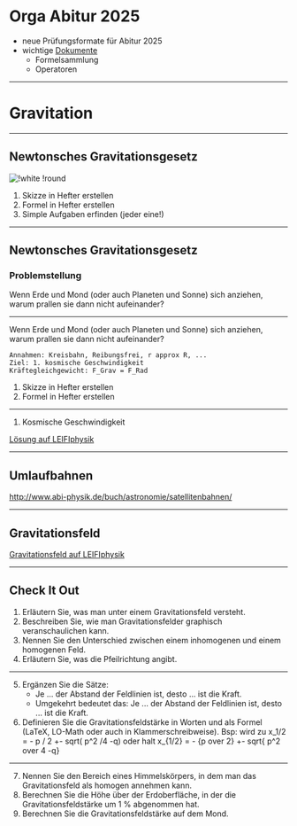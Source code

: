 # Orga Abitur 2025

- neue Prüfungsformate für Abitur 2025
- wichtige [Dokumente](https://www.iqb.hu-berlin.de/abitur/dokumente/naturwissenschaften/)
    - Formelsammlung
    - Operatoren
---

# Gravitation

---

## Newtonsches Gravitationsgesetz

![!white !round](https://upload.wikimedia.org/wikipedia/commons/thumb/0/0e/NewtonsLawOfUniversalGravitation.svg/1280px-NewtonsLawOfUniversalGravitation.svg.png)

1. Skizze in Hefter erstellen
1. Formel in Hefter erstellen
1. Simple Aufgaben erfinden (jeder eine!)

---

## Newtonsches Gravitationsgesetz

### Problemstellung

Wenn Erde und Mond (oder auch Planeten und Sonne) sich anziehen, warum prallen sie dann nicht aufeinander?

---

Wenn Erde und Mond (oder auch Planeten und Sonne) sich anziehen, warum prallen sie dann nicht aufeinander?

~~~
Annahmen: Kreisbahn, Reibungsfrei, r approx R, ...
Ziel: 1. kosmische Geschwindigkeit
Kräftegleichgewicht: F_Grav = F_Rad
~~~

1. Skizze in Hefter erstellen
1. Formel in Hefter erstellen

---

1. Kosmische Geschwindigkeit

[Lösung auf LEIFIphysik](https://www.leifiphysik.de/mechanik/gravitationsgesetz-und-feld/aufgabe/erste-kosmische-geschwindigkeit)

---

## Umlaufbahnen

http://www.abi-physik.de/buch/astronomie/satellitenbahnen/

---

## Gravitationsfeld

[Gravitationsfeld auf LEIFIphysik](https://www.leifiphysik.de/mechanik/gravitationsgesetz-und-feld/grundwissen/gravitationsfeld)

---

## Check It Out

1. Erläutern Sie, was man unter einem Gravitationsfeld versteht.
2. Beschreiben Sie, wie man Gravitationsfelder graphisch veranschaulichen kann.
3. Nennen Sie den Unterschied zwischen einem inhomogenen und einem homogenen Feld.
4. Erläutern Sie, was die Pfeilrichtung angibt.

---

5. Ergänzen Sie die Sätze:
   * Je ...  der Abstand der Feldlinien ist, desto ... ist die Kraft. 
   * Umgekehrt bedeutet das: Je ...  der Abstand der Feldlinien ist, desto ... ist die Kraft.
6. Definieren Sie die Gravitationsfeldstärke in Worten und als Formel (LaTeX, LO-Math oder auch in Klammerschreibweise). Bsp: wird zu x_1/2 = - p / 2 +- sqrt( p^2 /4 -q) oder halt x_{1/2} = - {p over 2} +- sqrt{ p^2 over 4 -q}

---


7. Nennen Sie den Bereich eines Himmelskörpers, in dem man das Gravitationsfeld als homogen annehmen kann.
8. Berechnen Sie die Höhe über der Erdoberfläche, in der die Gravitationsfeldstärke um 1 % abgenommen hat.
9. Berechnen Sie die Gravitationsfeldstärke auf dem Mond.
